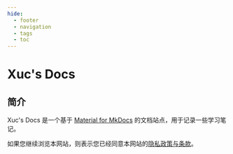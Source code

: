 ```yaml
---
hide:
  - footer
  - navigation
  - tags
  - toc
---
```


# Xuc's Docs

## 简介

Xuc's Docs 是一个基于 [Material for MkDocs](https://squidfunk.github.io/mkdocs-material/) 的文档站点，用于记录一些学习笔记。

如果您继续浏览本网站，则表示您已经同意本网站的[隐私政策与条款](/about/privacy)。